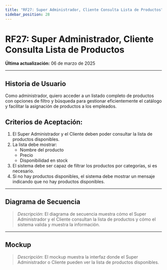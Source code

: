 ```yaml
---
title: "RF27: Super Administrador, Cliente Consulta Lista de Productos"  
sidebar_position: 28
---
```


# RF27: Super Administrador, Cliente Consulta Lista de Productos  

**Última actualización:** 06 de marzo de 2025  

---

## Historia de Usuario  

Como administrador, quiero acceder a un listado completo de productos con opciones de filtro y búsqueda para gestionar eficientemente el catálogo y facilitar la asignación de productos a los empleados.


## **Criterios de Aceptación:**  

1. El Super Administrador y el Cliente deben poder consultar la lista de productos disponibles.  
2. La lista debe mostrar:  
   - Nombre del producto  
   - Precio  
   - Disponibilidad en stock  
3. El sistema debe ser capaz de filtrar los productos por categorías, si es necesario.  
4. Si no hay productos disponibles, el sistema debe mostrar un mensaje indicando que no hay productos disponibles.  

---

## **Diagrama de Secuencia**  

> *Descripción*: El diagrama de secuencia muestra cómo el Super Administrador y el Cliente consultan la lista de productos y cómo el sistema valida y muestra la información.  

---

## **Mockup**  

> *Descripción*: El mockup muestra la interfaz donde el Super Administrador o Cliente pueden ver la lista de productos disponibles.  
